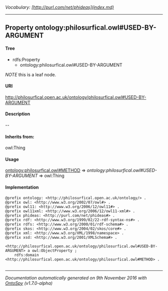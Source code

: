 _Vocabulary: [http://purl.com/net/phideas](index.md)_ 

---	
	




    


## Property ontology:philosurfical.owl#USED-BY-ARGUMENT


#### Tree

* rdfs:Property
    * ontology:philosurfical.owl#USED-BY-ARGUMENT





*NOTE* this is a leaf node.


#### URI
http://philosurfical.open.ac.uk/ontology/philosurfical.owl#USED-BY-ARGUMENT

#### Description
--


#### Inherits from:
owl:Thing



#### Usage


[ontology:philosurfical.owl#METHOD](class-ontologyphilosurficalowlmethod.md) 
=&gt;&nbsp;_ontology:philosurfical.owl#USED-BY-ARGUMENT_&nbsp;=&gt;&nbsp;owl:Thing

#### Implementation
```
@prefix ontology: <http://philosurfical.open.ac.uk/ontology/> .
@prefix owl: <http://www.w3.org/2002/07/owl#> .
@prefix owl11: <http://www.w3.org/2006/12/owl11#> .
@prefix owl11xml: <http://www.w3.org/2006/12/owl11-xml#> .
@prefix phideas: <http://purl.com/net/phideas#> .
@prefix rdf: <http://www.w3.org/1999/02/22-rdf-syntax-ns#> .
@prefix rdfs: <http://www.w3.org/2000/01/rdf-schema#> .
@prefix skos: <http://www.w3.org/2004/02/skos/core#> .
@prefix xml: <http://www.w3.org/XML/1998/namespace> .
@prefix xsd: <http://www.w3.org/2001/XMLSchema#> .

<http://philosurfical.open.ac.uk/ontology/philosurfical.owl#USED-BY-ARGUMENT> a owl:ObjectProperty ;
    rdfs:domain <http://philosurfical.open.ac.uk/ontology/philosurfical.owl#METHOD> .


```










---

_Documentation automatically generated on 9th November 2016 with [OntoSpy](http://ontospy.readthedocs.org/ "Open") (v1.7.0-alpha)_